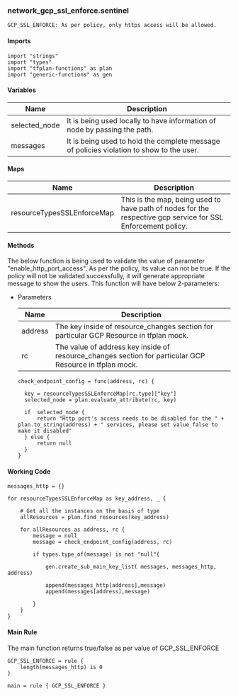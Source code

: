 ### network_gcp_ssl_enforce.sentinel
```
GCP_SSL_ENFORCE: As per policy, only https access will be allowed.
```

#### Imports
```
import "strings"
import "types"
import "tfplan-functions" as plan
import "generic-functions" as gen
```

#### Variables 
|Name|Description|
|----|-----|
|selected_node|It is being used locally to have information of node by passing the path.|
|messages|It is being used to hold the complete message of policies violation to show to the user.|

#### Maps
|Name|Description|
|----|-----|
|resourceTypesSSLEnforceMap|This is the map, being used to have path of nodes for the respective gcp service for SSL Enforcement policy.|

#### Methods
The below function is being used to validate the value of parameter "enable_http_port_access". As per the policy, its value can not be true. If the policy will not be validated successfully, it will generate appropriate message to show the users. This function will have below 2-parameters:

* Parameters

  |Name|Description|
  |----|-----|
  |address|The key inside of resource_changes section for particular GCP Resource in tfplan mock.|
  |rc|The value of address key inside of resource_changes section for particular GCP Resource in tfplan mock.|

  ```
  check_endpoint_config = func(address, rc) {

	key = resourceTypesSSLEnforceMap[rc.type]["key"]
	selected_node = plan.evaluate_attribute(rc, key)
	
	if  selected_node {
		return "Http port's access needs to be disabled for the " + plan.to_string(address) + " services, please set value false to make it disabled"
	} else {
		return null
	}
  }
  ```

#### Working Code
```
messages_http = {}

for resourceTypesSSLEnforceMap as key_address, _ {
	
	# Get all the instances on the basis of type
	allResources = plan.find_resources(key_address)
	
	for allResources as address, rc {
		message = null
		message = check_endpoint_config(address, rc)

		if types.type_of(message) is not "null"{
			
			gen.create_sub_main_key_list( messages, messages_http, address)

			append(messages_http[address],message)
			append(messages[address],message)

		}
	}
}
```

#### Main Rule
The main function returns true/false as per value of GCP_SSL_ENFORCE 
```
GCP_SSL_ENFORCE = rule {
	length(messages_http) is 0
}

main = rule { GCP_SSL_ENFORCE }